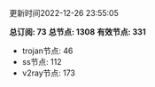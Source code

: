 更新时间2022-12-26 23:55:05

**总订阅: 73**
**总节点: 1308**
**有效节点: 331**
- trojan节点: 46
- ss节点: 112
- v2ray节点: 173
